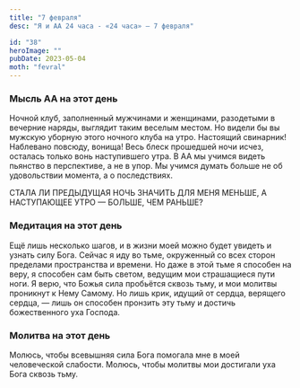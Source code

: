 ```yaml
---
title: "7 февраля"
desc: "Я и АА 24 часа - «24 часа» — 7 февраля"

id: "38"
heroImage: ""
pubDate: 2023-05-04
moth: "fevral"
---
```


### Мысль АА на этот день

Ночной клуб, заполненный мужчинами и женщинами, разодетыми в вечерние наряды,
выглядит таким веселым местом. Но видели бы вы мужскую уборную этого ночного
клуба на утро. Настоящий свинарник! Наблевано повсюду, вонища! Весь блеск
прошедшей ночи исчез, осталась только вонь наступившего утра. В АА мы учимся
видеть пьянство в перспективе, а не в упор. Мы учимся думать больше не об
удовольствии момента, а о последствиях.

СТАЛА ЛИ ПРЕДЫДУЩАЯ НОЧЬ ЗНАЧИТЬ ДЛЯ МЕНЯ МЕНЬШЕ, А НАСТУПАЮЩЕЕ УТРО — БОЛЬШЕ,
ЧЕМ РАНЬШЕ?

### Медитация на этот день

Ещё лишь несколько шагов, и в жизни моей можно будет увидеть и узнать силу
Бога. Сейчас я иду во тьме, окруженный со всех сторон пределами пространства и
времени. Но даже в этой тьме я способен на веру, я способен сам быть светом,
ведущим мои страшащиеся пути ноги. Я верю, что Божья сила пробьётся сквозь
тьму, и мои молитвы проникнут к Нему Самому. Но лишь крик, идущий от сердца,
верящего сердца, — лишь он способен пронзить эту тьму и достичь божественного
уха Господа.

### Молитва на этот день

Молюсь, чтобы всевышняя сила Бога помогала мне в моей человеческой слабости.
Молюсь, чтобы молитвы мои достигали уха Бога сквозь тьму.
